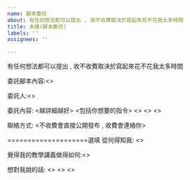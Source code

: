 ```yaml
---
name: 腳本委託
about: 有任何想法都可以提出 , 收不收費取決於寫起來花不花我太多時間
title: 未讀(腳本委託)
labels: ''
assignees: ''

---
```


有任何想法都可以提出 , 收不收費取決於寫起來花不花我太多時間

委託腳本內容:<>

委託人:<>

委託內容:
<越詳細越好>
<包括你想要的指令>
<>
<>
<>

聯絡方式: <不收費會直接公開發布 , 收費會連絡你> <DISCORD ID>

====================選填
從何得知我: <>

覺得我的教學講義做得如何:<>

想對我說的話:
<>
<>
<>
